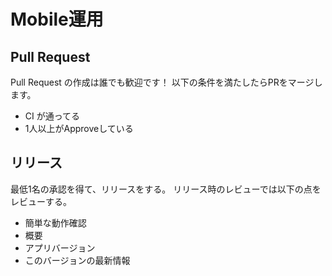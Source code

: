 # Mobile運用


## Pull Request
Pull Request の作成は誰でも歓迎です！
以下の条件を満たしたらPRをマージします。
- CI が通ってる
- 1人以上がApproveしている

## リリース
最低1名の承認を得て、リリースをする。
リリース時のレビューでは以下の点をレビューする。
- 簡単な動作確認
- 概要
- アプリバージョン
- このバージョンの最新情報
